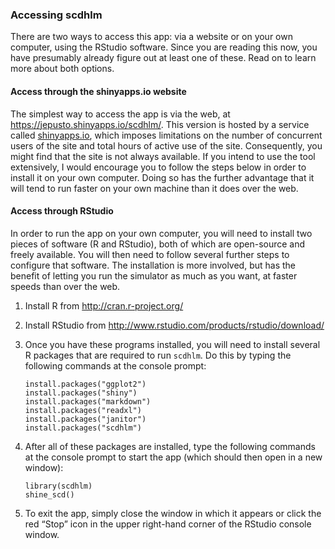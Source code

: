 ### Accessing scdhlm

There are two ways to access this app: via a website or on your own
computer, using the RStudio software. Since you are reading this now,
you have presumably already figure out at least one of these. Read on to
learn more about both options.

#### Access through the shinyapps.io website

The simplest way to access the app is via the web, at
<https://jepusto.shinyapps.io/scdhlm/>. This version is hosted by a
service called [shinyapps.io](https://www.shinyapps.io/), which imposes
limitations on the number of concurrent users of the site and total
hours of active use of the site. Consequently, you might find that the
site is not always available. If you intend to use the tool extensively,
I would encourage you to follow the steps below in order to install it
on your own computer. Doing so has the further advantage that it will
tend to run faster on your own machine than it does over the web.

#### Access through RStudio

In order to run the app on your own computer, you will need to install
two pieces of software (R and RStudio), both of which are open-source
and freely available. You will then need to follow several further steps
to configure that software. The installation is more involved, but has
the benefit of letting you run the simulator as much as you want, at
faster speeds than over the web.

1.  Install R from <http://cran.r-project.org/>

2.  Install RStudio from
    <http://www.rstudio.com/products/rstudio/download/>

3.  Once you have these programs installed, you will need to install
    several R packages that are required to run `scdhlm`. Do this by
    typing the following commands at the console prompt:

        install.packages("ggplot2")
        install.packages("shiny")
        install.packages("markdown")
        install.packages("readxl")
        install.packages("janitor")
        install.packages("scdhlm")

4.  After all of these packages are installed, type the following
    commands at the console prompt to start the app (which should then
    open in a new window):

        library(scdhlm)
        shine_scd()

5.  To exit the app, simply close the window in which it appears or
    click the red “Stop” icon in the upper right-hand corner of the
    RStudio console window.
